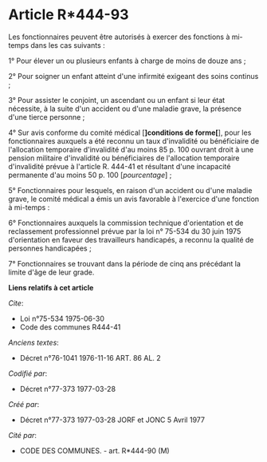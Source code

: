 # Article R*444-93

Les fonctionnaires peuvent être autorisés à exercer des fonctions à mi-temps dans les cas suivants :

1° Pour élever un ou plusieurs enfants à charge de moins de douze ans ;

2° Pour soigner un enfant atteint d'une infirmité exigeant des soins continus ;

3° Pour assister le conjoint, un ascendant ou un enfant si leur état nécessite, à la suite d'un accident ou d'une maladie
grave, la présence d'une tierce personne ;

4° Sur avis conforme du comité médical [**]conditions de forme[**], pour les fonctionnaires auxquels a été reconnu un taux
d'invalidité ou bénéficiaire de l'allocation temporaire d'invalidité d'au moins 85 p. 100 ouvrant droit à une pension
militaire d'invalidité ou bénéficiaires de l'allocation temporaire d'invalidité prévue à l'article R. 444-41 et résultant
d'une incapacité permanente d'au moins 50 p. 100 [*pourcentage*] ;

5° Fonctionnaires pour lesquels, en raison d'un accident ou d'une maladie grave, le comité médical a émis un avis favorable à
l'exercice d'une fonction à mi-temps :

6° Fonctionnaires auxquels la commission technique d'orientation et de reclassement professionnel prévue par la loi n° 75-534
du 30 juin 1975 d'orientation en faveur des travailleurs handicapés, a reconnu la qualité de personnes handicapées ;

7° Fonctionnaires se trouvant dans la période de cinq ans précédant la limite d'âge de leur grade.

**Liens relatifs à cet article**

_Cite_:

  - Loi n°75-534 1975-06-30
  - Code des communes R444-41

_Anciens textes_:

  - Décret n°76-1041 1976-11-16 ART. 86 AL. 2

_Codifié par_:

  - Décret n°77-373 1977-03-28

_Créé par_:

  - Décret n°77-373 1977-03-28 JORF et JONC 5 Avril 1977

_Cité par_:

  - CODE DES COMMUNES. - art. R*444-90 (M)
